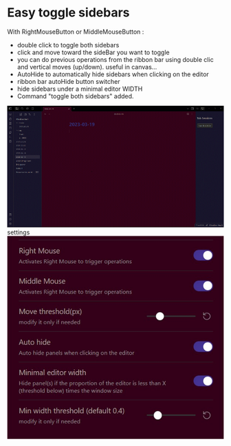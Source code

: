 # Easy toggle sidebars 

With RightMouseButton or MiddleMouseButton :
- double click to toggle both sidebars
- click and move toward the sideBar you want to toggle
- you can do previous operations from the ribbon bar using double clic and vertical moves (up/down). useful in canvas...
- AutoHide to automatically hide sidebars when clicking on the editor
- ribbon bar autoHide button switcher
- hide sidebars under a minimal editor WIDTH
- Command "toggle both sidebars" added.	
  
  
![demo](toggle-panels.gif)
settings
![settings](settings.jpg)